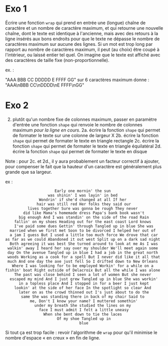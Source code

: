 # Exo 1

Écrire une fonction `wrap` qui prend en entrée une (longue) chaîne de caractère et un nombre de caractère maximum, et qui retourne une nouvelle chaîne, dont le texte est identique à l'ancienne, mais avec des retours à la ligne insérés aux bons endroits pour que le texte ne dépasse le nombre de caractères maximum sur aucune des lignes. Si un mot est trop long par rapport au nombre de caractères maximum, il peut (au choix) être coupé à l'intérieur, ou laissé entier tel quel. On imagine que le texte est affiché avec des caractères de taille fixe (non-proportionnelle).

ex. :

"AAA BBB CC DDDDD E FFFF GG" sur 6 caractères maximum donne :
"AAA\nBBB CC\nDDDD\nE FFFF\nGG"

# Exo 2

2. plutôt qu'un nombre fixe de colonnes maximum, passer en paramètre d'entrée une fonction `shape` qui renvoie le nombre de colonnes maximum _pour la ligne en cours_.
2a. écrire la fonction `shape` qui permet de formater le texte sur une colonne de largeur X
2b. écrire la fonction `shape` qui permet de formater le texte en triangle rectangle
2c. écrire la fonction `shape` qui permet de formater le texte en triangle équilatéral
2d. écrire la fonction `shape` qui permet de formater le texte en disque

Note : pour 2c. et 2d., il y aura probablement un facteur correctif à ajouter, pour compenser le fait que la hauteur d'un caractère est généralement plus grande que sa largeur.

ex :
```
                      Early one mornin' the sun
                   was shinin' I was layin' in bed
               Wondrin' if she'd changed at all If her
              hair was still red Her folks they said our
          lives together Sure was gonna be rough They never
        did like Mama's homemade dress Papa's bank book wasn't
      big enough And I was standin' on the side of the road Rain
    fallin' on my shoes Heading out for the east coast Lord knows
    I've paid some dues Gettin' through Tangled up in blue She was
  married when we first met Soon to be divorced I helped her out of
  a jam I guess But I used a little too much force We drove that car
as far as we could Abandoned it out west Split up on a dark sad night
  Both agreeing it was best She turned around to look at me As I was
 walkin' away I heard her say over my shoulder We'll meet again some
 day On the avenue Tangled up in blue I had a job in the great north
 woods Working as a cook for a spell But I never did like it all that
 much And one day the axe just fell So I drifted down to New Orleans
   Where I was looking for to be employed Workin' for a while on a
fishin' boat Right outside of Delacroix But all the while I was alone
    The past was close behind I seen a lot of women But she never
  escaped my mind And I just grew Tangled up in blue She was workin'
      in a topless place And I stopped in for a beer I just kept
    lookin' at the side of her face In the spotlight so clear And
      later on as the crowd thinned out I's just about to do the
       same She was standing there in back of my chair Said to
           me, Don't I know your name? I muttered somethin'
             under my breath She studied the lines on my
               face I must admit I felt a little uneasy
                 When she bent down to tie the laces
                       Of my shoe Tangled up in
                                 blue
```




Si tout ça est trop facile : revoir l'algorithme de `wrap` pour qu'il minimise le nombre d'espace « en creux » en fin de ligne.
